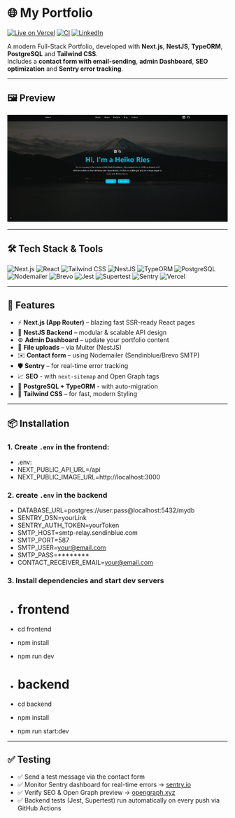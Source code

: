 # 🌐 My Portfolio

[![Live on Vercel](https://img.shields.io/badge/Live-Vercel-000?logo=vercel)](https://my-portfolio-henna-one-36.vercel.app/)
[![CI](https://img.shields.io/github/actions/workflow/status/Hikko218/My-Portfolio/backend-test.yml?label=Build&logo=githubactions)](https://github.com/Hikko218/My-Portfolio/actions)
[![LinkedIn](https://img.shields.io/badge/LinkedIn-Connect-blue?logo=linkedin)](https://www.linkedin.com/in/heiko-ries-b35778374)

A modern Full-Stack Portfolio, developed with **Next.js**, **NestJS**, **TypeORM**, **PostgreSQL** and **Tailwind CSS**.  
Includes a **contact form with email-sending**, **admin Dashboard**, **SEO optimization** and **Sentry error tracking**.

---

## 🖼️ Preview

![Screenshot](./Backend/public/uploads/Titel_Picture.png)

---

## 🛠️ Tech Stack & Tools

![Next.js](https://img.shields.io/badge/Next.js-15-000?logo=next.js)
![React](https://img.shields.io/badge/React-19-61DAFB?logo=react)
![Tailwind CSS](https://img.shields.io/badge/Tailwind_CSS-Styling-38BDF8?logo=tailwindcss)
![NestJS](https://img.shields.io/badge/NestJS-11-E0234E?logo=nestjs)
![TypeORM](https://img.shields.io/badge/TypeORM-ORM-FFA500?logo=typeorm)
![PostgreSQL](https://img.shields.io/badge/PostgreSQL-DB-4169E1?logo=postgresql)
![Nodemailer](https://img.shields.io/badge/Nodemailer-Email-009688?logo=gmail)
![Brevo](https://img.shields.io/badge/Brevo-SMTP-074A64?logo=maildotru)
![Jest](https://img.shields.io/badge/Jest-Tests-C21325?logo=jest)
![Supertest](https://img.shields.io/badge/Supertest-E2E_Tests-555555)
![Sentry](https://img.shields.io/badge/Sentry-Monitoring-362D59?logo=sentry)
![Vercel](https://img.shields.io/badge/Deployed_on-Vercel-000?logo=vercel)

---

## 🚀 Features

- ⚡ **Next.js (App Router)** – blazing fast SSR-ready React pages
- 🧠 **NestJS Backend** – modular & scalable API design
- ⚙️ **Admin Dashboard** – update your portfolio content
- 📁 **File uploads** – via Multer (NestJS)
- ✉️ **Contact form** – using Nodemailer (Sendinblue/Brevo SMTP)
- 🛡️ **Sentry** – for real-time error tracking
- 📈 **SEO** - with `next-sitemap` and Open Graph tags
- 💾 **PostgreSQL + TypeORM** - with auto-migration
- 🎨 **Tailwind CSS** – for fast, modern Styling

---

## 📦 Installation

### 1. Create `.env` in the frontend:
- .env:
- NEXT_PUBLIC_API_URL=/api
- NEXT_PUBLIC_IMAGE_URL=http://localhost:3000

### 2. create `.env` in the backend
- DATABASE_URL=postgres://user:pass@localhost:5432/mydb
- SENTRY_DSN=yourLink
- SENTRY_AUTH_TOKEN=yourToken
- SMTP_HOST=smtp-relay.sendinblue.com
- SMTP_PORT=587
- SMTP_USER=your@email.com
- SMTP_PASS=********
- CONTACT_RECEIVER_EMAIL=your@email.com

### 3. Install dependencies and start dev servers
- # frontend
- cd frontend
- npm install
- npm run dev

- # backend
- cd backend
- npm install
- npm run start:dev

---

## ✅ Testing
- ✅ Send a test message via the contact form
- ✅ Monitor Sentry dashboard for real-time errors → [sentry.io](https://sentry.io)
- ✅ Verify SEO & Open Graph preview → [opengraph.xyz](https://opengraph.xyz)
- ✅ Backend tests (Jest, Supertest) run automatically on every push via GitHub Actions  





